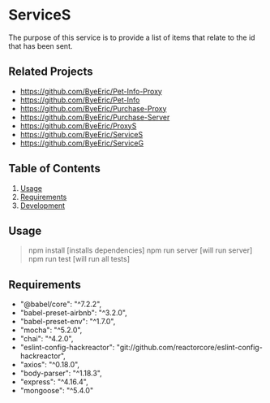 # ServiceS

The purpose of this service is to provide a list of items that relate to the id that has been sent.

## Related Projects

- https://github.com/ByeEric/Pet-Info-Proxy
- https://github.com/ByeEric/Pet-Info
- https://github.com/ByeEric/Purchase-Proxy
- https://github.com/ByeEric/Purchase-Server
- https://github.com/ByeEric/ProxyS
- https://github.com/ByeEric/ServiceS
- https://github.com/ByeEric/ServiceG

## Table of Contents

1. [Usage](#Usage)
1. [Requirements](#requirements)
1. [Development](#development)

## Usage

> npm install [installs dependencies]
> npm run server [will run server]
> npm run test [will run all tests]

## Requirements

- "@babel/core": "^7.2.2",
- "babel-preset-airbnb": "^3.2.0",
- "babel-preset-env": "^1.7.0",
- "mocha": "^5.2.0",
- "chai": "^4.2.0",
- "eslint-config-hackreactor": "git://github.com/reactorcore/eslint-config-hackreactor",
- "axios": "^0.18.0",
- "body-parser": "^1.18.3",
- "express": "^4.16.4",
- "mongoose": "^5.4.0"

